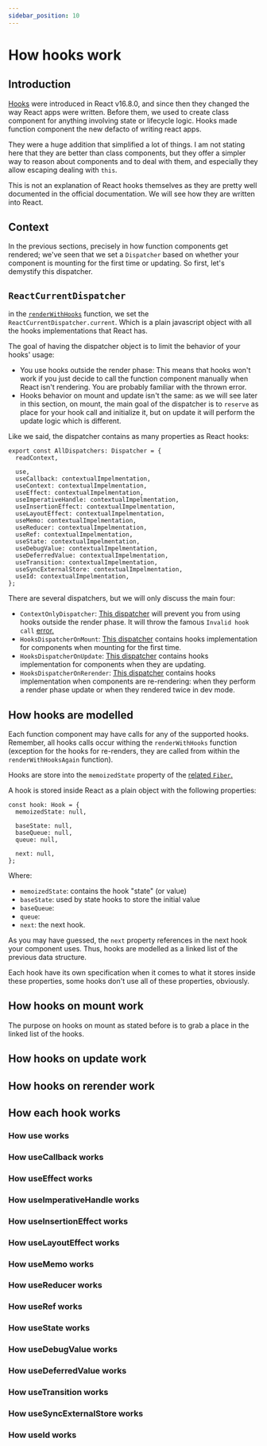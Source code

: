 ```yaml
---
sidebar_position: 10
---
```


# How hooks work

## Introduction
[Hooks](https://react.dev/reference/react/hooks) were introduced in React
v16.8.0, and since then they changed the way React apps were written.
Before them, we used to create class component for anything involving state
or lifecycle logic.
Hooks made function component the new defacto of writing react apps.

They were a huge addition that simplified a lot of things. I am not stating here
that they are better than class components, but they offer a simpler way
to reason about components and to deal with them, and especially they allow
escaping dealing with `this`.

This is not an explanation of React hooks themselves as they are pretty well
documented in the official documentation. We will see how they are written
into React.

## Context
In the previous sections, precisely in how function components get rendered;
we've seen that we set a `Dispatcher` based on whether your component is
mounting for the first time or updating. So first, let's demystify this
dispatcher.

## `ReactCurrentDispatcher`

in the [`renderWithHooks`](https://github.com/facebook/react/blob/77c4ac2ce88736bbdfe0b29008b5df931c2beb1e/packages/react-reconciler/src/ReactFiberHooks.js#L556)
function, we set the `ReactCurrentDispatcher.current`. Which is a plain
javascript object with all the hooks implementations that React has.

The goal of having the dispatcher object is to limit the behavior of your hooks'
usage:
- You use hooks outside the render phase: This means that hooks
  won't work if you just decide to call the function component manually when
  React isn't rendering. You are probably familiar with the thrown error.
- Hooks behavior on mount and update isn't the same: as we will see later in
  this section, on mount, the main goal of the dispatcher is to `reserve` as
  place for your hook call and initialize it, but on update it will perform
  the update logic which is different.

Like we said, the dispatcher contains as many properties as React hooks:

```tsx
export const AllDispatchers: Dispatcher = {
  readContext,

  use,
  useCallback: contextualImpelmentation,
  useContext: contextualImpelmentation,
  useEffect: contextualImpelmentation,
  useImperativeHandle: contextualImpelmentation,
  useInsertionEffect: contextualImpelmentation,
  useLayoutEffect: contextualImpelmentation,
  useMemo: contextualImpelmentation,
  useReducer: contextualImpelmentation,
  useRef: contextualImpelmentation,
  useState: contextualImpelmentation,
  useDebugValue: contextualImpelmentation,
  useDeferredValue: contextualImpelmentation,
  useTransition: contextualImpelmentation,
  useSyncExternalStore: contextualImpelmentation,
  useId: contextualImpelmentation,
};
```

There are several dispatchers, but we will only discuss the main four:

- `ContextOnlyDispatcher`: [This dispatcher](https://github.com/facebook/react/blob/77c4ac2ce88736bbdfe0b29008b5df931c2beb1e/packages/react-reconciler/src/ReactFiberHooks.js#L3408)
  will prevent you from using hooks outside the render phase. It will throw the
  famous `Invalid hook call` [error.](https://github.com/facebook/react/blob/77c4ac2ce88736bbdfe0b29008b5df931c2beb1e/packages/react-reconciler/src/ReactFiberHooks.js#L440)
- `HooksDispatcherOnMount`: [This dispatcher](https://github.com/facebook/react/blob/77c4ac2ce88736bbdfe0b29008b5df931c2beb1e/packages/react-reconciler/src/ReactFiberHooks.js#L3446)
  contains hooks implementation for components when mounting for the first time.
- `HooksDispatcherOnUpdate`: [This dispatcher](https://github.com/facebook/react/blob/77c4ac2ce88736bbdfe0b29008b5df931c2beb1e/packages/react-reconciler/src/ReactFiberHooks.js#L3484)
  contains hooks implementation for components when they are updating.
- `HooksDispatcherOnRerender`: [This dispatcher](https://github.com/facebook/react/blob/77c4ac2ce88736bbdfe0b29008b5df931c2beb1e/packages/react-reconciler/src/ReactFiberHooks.js#L3522)
  contains hooks implementation when components are re-rendering: when they
  perform a render phase update or when they rendered twice in dev mode.
  

## How hooks are modelled
Each function component may have calls for any of the supported hooks. Remember,
all hooks calls occur withing the `renderWithHooks` function (exception for
the hooks for re-renders, they are called from within the `renderWithHooksAgain`
function).

Hooks are store into the `memoizedState` property of the [related `Fiber`.](https://github.com/facebook/react/blob/77c4ac2ce88736bbdfe0b29008b5df931c2beb1e/packages/react-reconciler/src/ReactFiberHooks.js#L965)

A hook is stored inside React as a plain object with the following properties:

```tsx
const hook: Hook = {
  memoizedState: null,
  
  baseState: null,
  baseQueue: null,
  queue: null,
  
  next: null,
};
```

Where:
- `memoizedState`: contains the hook "state" (or value)
- `baseState`: used by state hooks to store the initial value
- `baseQueue`:
- `queue`:
- `next`: the next hook.

As you may have guessed, the `next` property references in the next hook your
component uses. Thus, hooks are modelled as a linked list of the previous
data structure.

Each hook have its own specification when it comes to what it stores inside
these properties, some hooks don't use all of these properties, obviously.

## How hooks on mount work
The purpose on hooks on mount as stated before is to grab a place in the linked
list of the hooks.

## How hooks on update work

## How hooks on rerender work

## How each hook works

### How use works
### How useCallback works
### How useEffect works
### How useImperativeHandle works
### How useInsertionEffect works
### How useLayoutEffect works
### How useMemo works
### How useReducer works
### How useRef works
### How useState works
### How useDebugValue works
### How useDeferredValue works
### How useTransition works
### How useSyncExternalStore works
### How useId works
